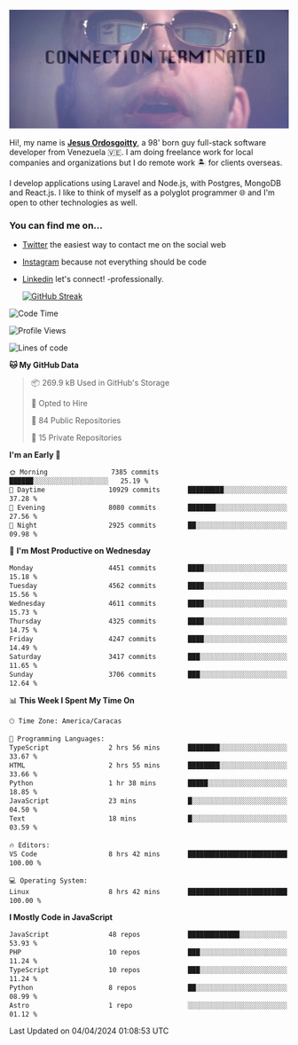 ![hackers movie reference](./disconnected.jpg)

Hi!, my name is [**Jesus Ordosgoitty**](https://jodaz.dev), a 98' born guy full-stack software developer from Venezuela 🇻🇪. I am doing freelance work for local companies and organizations but I do remote work 🏝️ for clients overseas. 

I develop applications using Laravel and Node.js, with Postgres, MongoDB and React.js. I like to think of myself as a polyglot programmer 🌐 and I'm open to other technologies as well.

### You can find me on...

- [Twitter](https://twitter.com/jodaz_) the easiest way to contact me on the social web
- [Instagram](https://instagram.com/jodaz_) because not everything should be code
- [Linkedin](https://linkedin.com/in/jodaz) let's connect! -professionally.


    [![GitHub Streak](https://streak-stats.demolab.com?user=jodaz&theme=tokyonight)](https://git.io/streak-stats)

<!--START_SECTION:waka-->
![Code Time](http://img.shields.io/badge/Code%20Time-4%2C696%20hrs%2025%20mins-blue)

![Profile Views](http://img.shields.io/badge/Profile%20Views-0-blue)

![Lines of code](https://img.shields.io/badge/From%20Hello%20World%20I%27ve%20Written-83.2%20million%20lines%20of%20code-blue)

**🐱 My GitHub Data** 

> 📦 269.9 kB Used in GitHub's Storage 
 > 
> 💼 Opted to Hire
 > 
> 📜 84 Public Repositories 
 > 
> 🔑 15 Private Repositories 
 > 
**I'm an Early 🐤** 

```text
🌞 Morning                7385 commits        ██████░░░░░░░░░░░░░░░░░░░   25.19 % 
🌆 Daytime                10929 commits       █████████░░░░░░░░░░░░░░░░   37.28 % 
🌃 Evening                8080 commits        ███████░░░░░░░░░░░░░░░░░░   27.56 % 
🌙 Night                  2925 commits        ██░░░░░░░░░░░░░░░░░░░░░░░   09.98 % 
```
📅 **I'm Most Productive on Wednesday** 

```text
Monday                   4451 commits        ████░░░░░░░░░░░░░░░░░░░░░   15.18 % 
Tuesday                  4562 commits        ████░░░░░░░░░░░░░░░░░░░░░   15.56 % 
Wednesday                4611 commits        ████░░░░░░░░░░░░░░░░░░░░░   15.73 % 
Thursday                 4325 commits        ████░░░░░░░░░░░░░░░░░░░░░   14.75 % 
Friday                   4247 commits        ████░░░░░░░░░░░░░░░░░░░░░   14.49 % 
Saturday                 3417 commits        ███░░░░░░░░░░░░░░░░░░░░░░   11.65 % 
Sunday                   3706 commits        ███░░░░░░░░░░░░░░░░░░░░░░   12.64 % 
```


📊 **This Week I Spent My Time On** 

```text
🕑︎ Time Zone: America/Caracas

💬 Programming Languages: 
TypeScript               2 hrs 56 mins       ████████░░░░░░░░░░░░░░░░░   33.67 % 
HTML                     2 hrs 55 mins       ████████░░░░░░░░░░░░░░░░░   33.66 % 
Python                   1 hr 38 mins        █████░░░░░░░░░░░░░░░░░░░░   18.85 % 
JavaScript               23 mins             █░░░░░░░░░░░░░░░░░░░░░░░░   04.50 % 
Text                     18 mins             █░░░░░░░░░░░░░░░░░░░░░░░░   03.59 % 

🔥 Editors: 
VS Code                  8 hrs 42 mins       █████████████████████████   100.00 % 

💻 Operating System: 
Linux                    8 hrs 42 mins       █████████████████████████   100.00 % 
```

**I Mostly Code in JavaScript** 

```text
JavaScript               48 repos            █████████████░░░░░░░░░░░░   53.93 % 
PHP                      10 repos            ███░░░░░░░░░░░░░░░░░░░░░░   11.24 % 
TypeScript               10 repos            ███░░░░░░░░░░░░░░░░░░░░░░   11.24 % 
Python                   8 repos             ██░░░░░░░░░░░░░░░░░░░░░░░   08.99 % 
Astro                    1 repo              ░░░░░░░░░░░░░░░░░░░░░░░░░   01.12 % 
```




 Last Updated on 04/04/2024 01:08:53 UTC
<!--END_SECTION:waka-->
